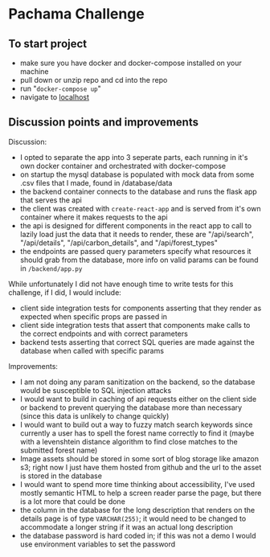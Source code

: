 # Pachama Challenge


## To start project


- make sure you have docker and docker-compose installed on your machine
- pull down or unzip repo and cd into the repo
- run "`docker-compose up`"
- navigate to [localhost](http://localhost:8080/)


## Discussion points and improvements


Discussion:
- I opted to separate the app into 3 seperate parts, each running in it's own docker container and orchestrated with docker-compose
- on startup the mysql database is populated with mock data from some .csv files that I made, found in /database/data
- the backend container connects to the database and runs the flask app that serves the api
- the client was created with `create-react-app` and is served from it's own container where it makes requests to the api
- the api is designed for different components in the react app to call to lazily load just the data that it needs to render, these are "/api/search", "/api/details", "/api/carbon_details", and "/api/forest_types"
- the endpoints are passed query parameters specify what resources it should grab from the database, more info on valid params can be found in `/backend/app.py`


While unfortunately I did not have enough time to write tests for this challenge, if I did, I would include:
- client side integration tests for components asserting that they render as expected when specific props are passed in
- client side integration tests that assert that components make calls to the correct endpoints and with correct parameters
- backend tests asserting that correct SQL queries are made against the database when called with specific params


Improvements:
- I am not doing any param sanitization on the backend, so the database would be susceptible to SQL injection attacks
- I would want to build in caching of api requests either on the client side or backend to prevent querying the database more than necessary (since this data is unlikely to change quickly)
- I would want to build out a way to fuzzy match search keywords since currently a user has to spell the forest name correctly to find it (maybe with a levenshtein distance algorithm to find close matches to the submitted forest name)
- Image assets should be stored in some sort of blog storage like amazon s3; right now I just have them hosted from github and the url to the asset is stored in the database
- I would want to spend more time thinking about accessibility, I've used mostly semantic HTML to help a screen reader parse the page, but there is a lot more that could be done
- the column in the database for the long description that renders on the details page is of type `VARCHAR(255)`; it would need to be changed to accommodate a longer string if it was an actual long description
- the database password is hard coded in; if this was not a demo I would use environment variables to set the password

